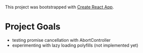This project was bootstrapped with [Create React App](https://github.com/facebook/create-react-app).

# Project Goals
- testing promise cancellation with AbortController
- experimenting with lazy loading polyfills (not implemented yet)
